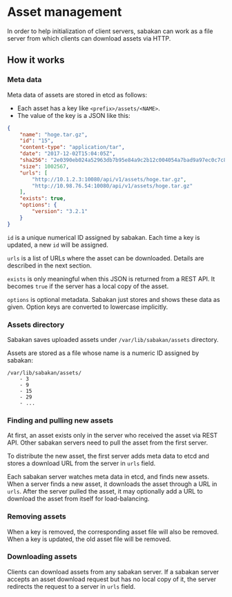 Asset management
================

In order to help initialization of client servers, sabakan can work
as a file server from which clients can download assets via HTTP.

How it works
------------

### Meta data

Meta data of assets are stored in etcd as follows:

* Each asset has a key like `<prefix>/assets/<NAME>`.
* The value of the key is a JSON like this:

```json
{
    "name": "hoge.tar.gz",
    "id": "15",
    "content-type": "application/tar",
    "date": "2017-12-02T15:04:05Z",
    "sha256": "2e0390eb024a52963db7b95e84a9c2b12c004054a7bad9a97ec0c7c89d4681d2",
    "size": 1002567,
    "urls": [
        "http://10.1.2.3:10080/api/v1/assets/hoge.tar.gz",
        "http://10.98.76.54:10080/api/v1/assets/hoge.tar.gz"
    ],
    "exists": true,
    "options": {
        "version": "3.2.1"
    }
}
```

`id` is a unique numerical ID assigned by sabakan.  Each time a key is
updated, a new `id` will be assigned.

`urls` is a list of URLs where the asset can be downloaded.
Details are described in the next section.

`exists` is only meaningful when this JSON is returned from a REST API.
It becomes `true` if the server has a local copy of the asset.

`options` is optional metadata.  Sabakan just stores and shows these data
as given. Option keys are converted to lowercase implicitly.

### Assets directory

Sabakan saves uploaded assets under `/var/lib/sabakan/assets` directory.

Assets are stored as a file whose name is a numeric ID assigned by sabakan:

```
/var/lib/sabakan/assets/
    - 3
    - 9
    - 15
    - 29
    - ...
```
### Finding and pulling new assets

At first, an asset exists only in the server who received the asset via REST API.
Other sabakan servers need to pull the asset from the first server.

To distribute the new asset, the first server adds meta data to etcd and stores
a download URL from the server in `urls` field.

Each sabakan server watches meta data in etcd, and finds new assets.
When a server finds a new asset, it downloads the asset through a URL in `urls`.
After the server pulled the asset, it may optionally add a URL to download the
asset from itself for load-balancing.

### Removing assets

When a key is removed, the corresponding asset file will also be removed.
When a key is updated, the old asset file will be removed.

### Downloading assets

Clients can download assets from any sabakan server.  If a sabakan server
accepts an asset download request but has no local copy of it, the server
redirects the request to a server in `urls` field.
